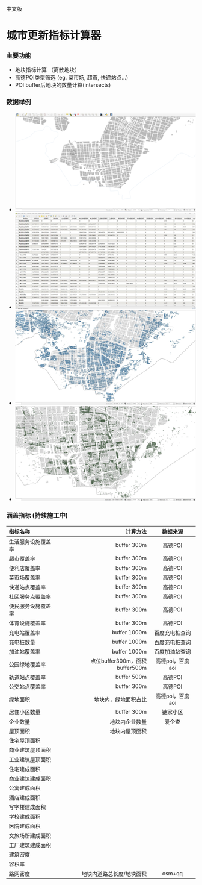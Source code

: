 中文版         

# 城市更新指标计算器

### 主要功能

- 地块指标计算 （离散地块）
- 高德POI类型筛选 (eg. 菜市场, 超市, 快递站点...)
- POI buffer后地块的数量计算(intersects)

### 数据样例

- ![城市地块](./img/blocks.jpg )
- ![计算结果](./img/attributes.jpg)
- ![建筑](./img/bd.jpg)
- ![POI](./img/poi.jpg)

### 涵盖指标 (持续施工中)

| 指标名称 | 计算方法 | 数据来源 |
| :-----| ----: | :----: |
| 生活服务设施覆盖率 | buffer 300m | 高德POI |
| 超市覆盖率 | buffer 300m | 高德POI |
| 便利店覆盖率 | buffer 300m | 高德POI |
| 菜市场覆盖率 | buffer 300m | 高德POI |
| 快递站点覆盖率 | buffer 300m | 高德POI |
| 社区服务点覆盖率 | buffer 300m | 高德POI |
| 便民服务设施覆盖率 | buffer 300m | 高德POI |
| 体育设施覆盖率 | buffer 300m | 高德POI |
| 充电站覆盖率 | buffer 1000m | 百度充电桩查询 |
| 充电桩数量 | buffer 1000m | 百度充电桩查询 |
| 加油站覆盖率 | buffer 1000m | 百度加油站查询 |
| 公园绿地覆盖率 | 点位buffer300m，面积buffer500m | 高德poi，百度aoi |
| 轨道站点覆盖率 | buffer 500m | 高德POI |
| 公交站点覆盖率 | buffer 300m | 高德POI |
| 绿地面积 | 地块内，绿地面积占比 | 高德poi，百度aoi |
| 居住小区数量 | buffer 300m | 链家小区 |
| 企业数量 | 地块内企业数量 | 爱企查 |
| 屋顶面积 | 地块内屋顶面积 |  |
| 住宅屋顶面积 |  |  |
| 商业建筑屋顶面积 |  |  |
| 工业建筑屋顶面积 |  | |
| 住宅建成面积 |  |  |
| 商业建筑建成面积 |  |  |
| 公寓建成面积 |  |  |
| 酒店建成面积 |  |  |
| 写字楼建成面积 |  |  |
| 学校建成面积 |  |  |
| 医院建成面积 |  |  |
| 文旅场所建成面积 |  |  |
| 工厂建筑建成面积 |  |  |
| 建筑密度 |  |  |
| 容积率 |  |  |
| 路网密度 | 地块内道路总长度/地块面积 | osm+qq |
